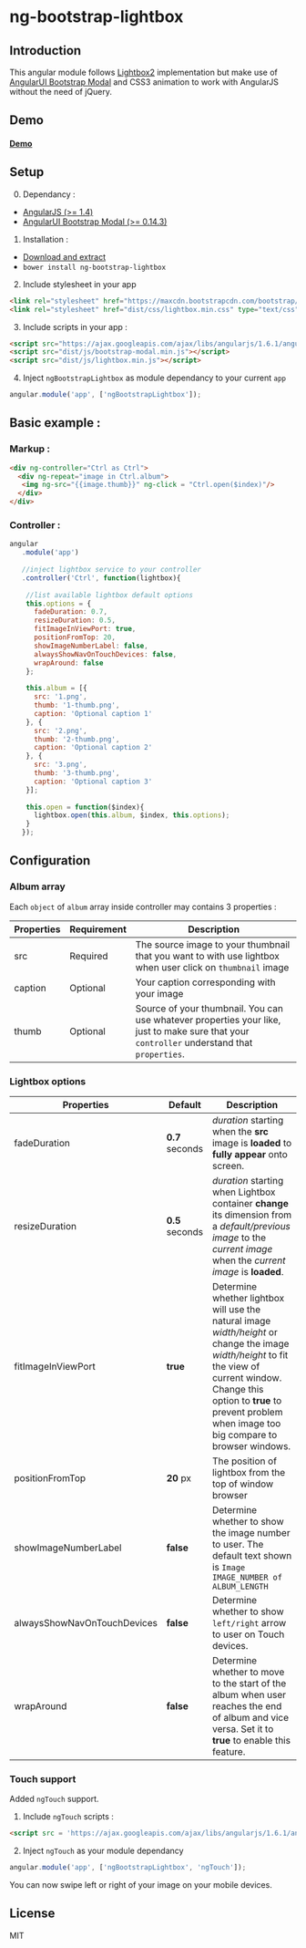 # ng-bootstrap-lightbox

## Introduction

This angular module follows [Lightbox2](http://lokeshdhakar.com/projects/lightbox2/) implementation but make use of [AngularUI Bootstrap Modal](http://angular-ui.github.io/bootstrap/#/modal) and CSS3 animation to work with AngularJS without the need of jQuery.

## Demo

#### [Demo](https://themyth92.com/project/ng-bootstrap-lightbox/index.html)

## Setup

0. Dependancy :

 - [AngularJS (>= 1.4)](https://angularjs.org/)
 - [AngularUI Bootstrap Modal (>= 0.14.3)](http://angular-ui.github.io/bootstrap/#/modal)

1. Installation :
 - [Download and extract](https://github.com/themyth92/ng-bootstrap-lightbox/archive/master.zip)
 - `bower install ng-bootstrap-lightbox`

2. Include stylesheet in your app

 ```html   
 <link rel="stylesheet" href="https://maxcdn.bootstrapcdn.com/bootstrap/3.3.7/css/bootstrap.min.css" type="text/css"/>
<link rel="stylesheet" href="dist/css/lightbox.min.css" type="text/css">
 ```
 
3. Include scripts in your app : 
 
 ```html
 <script src="https://ajax.googleapis.com/ajax/libs/angularjs/1.6.1/angular.js"> </script>
 <script src="dist/js/bootstrap-modal.min.js"></script>
 <script src="dist/js/lightbox.min.js"></script>
 ```
 
4. Inject `ngBootstrapLightbox` as module dependancy to your current `app`

 ```js
angular.module('app', ['ngBootstrapLightbox']);
 ```

## Basic example : 

### Markup :

```html
<div ng-controller="Ctrl as Ctrl">
  <div ng-repeat="image in Ctrl.album">
   <img ng-src="{{image.thumb}}" ng-click = "Ctrl.open($index)"/>
  </div>
</div>
```

### Controller : 

```js
angular
   .module('app')
   
   //inject lightbox service to your controller
   .controller('Ctrl', function(lightbox){
    
    //list available lightbox default options
    this.options = {
      fadeDuration: 0.7,
      resizeDuration: 0.5,
      fitImageInViewPort: true,
      positionFromTop: 20,  
      showImageNumberLabel: false,
      alwaysShowNavOnTouchDevices: false,
      wrapAround: false
    };
    
    this.album = [{
      src: '1.png',
      thumb: '1-thumb.png',
      caption: 'Optional caption 1'
    }, {
      src: '2.png',
      thumb: '2-thumb.png',
      caption: 'Optional caption 2'
    }, {
      src: '3.png', 
      thumb: '3-thumb.png',
      caption: 'Optional caption 3'
    }]; 
    
    this.open = function($index){
      lightbox.open(this.album, $index, this.options);
    }
   }); 
```

## Configuration

### Album array

Each `object` of `album` array inside controller may contains 3 properties :

Properties | Requirement | Description
----------|-------------|------------
src | Required | The source image to your thumbnail that you want to with use lightbox when user click on `thumbnail` image
caption | Optional | Your caption corresponding with your image 
thumb | Optional | Source of your thumbnail. You can use whatever properties your like, just to make sure that your `controller` understand that `properties`.

### Lightbox options

Properties | Default | Description
-----------|---------|------------
fadeDuration | **0.7** seconds | *duration* starting when the **src** image is **loaded** to **fully appear** onto screen.
resizeDuration | **0.5** seconds | *duration* starting when Lightbox container  **change** its dimension from a *default/previous image* to the *current image* when the *current image* is **loaded**.
fitImageInViewPort | **true** | Determine whether lightbox will use the natural image *width/height*  or change the image *width/height* to fit the view of current window. Change this option to **true** to prevent problem when image too big compare to browser windows.
positionFromTop | **20** px | The position of lightbox from the top of window browser
showImageNumberLabel | **false** | Determine whether to show the image number to user. The default text shown is `Image IMAGE_NUMBER of ALBUM_LENGTH`
alwaysShowNavOnTouchDevices | **false** | Determine whether to show `left/right` arrow to user on Touch devices.
wrapAround | **false** | Determine whether to move to the start of the album when user reaches the end of album and vice versa. Set it to **true** to enable this feature.

### Touch support

Added `ngTouch` support.

1. Include `ngTouch` scripts :

 ```html
 <script src = 'https://ajax.googleapis.com/ajax/libs/angularjs/1.6.1/angular-touch.js'></script>
 ```
 
2. Inject `ngTouch` as your module dependancy
 ```js
 angular.module('app', ['ngBootstrapLightbox', 'ngTouch']);
 ```

You can now swipe left or right of your image on your mobile devices. 

## License

MIT
